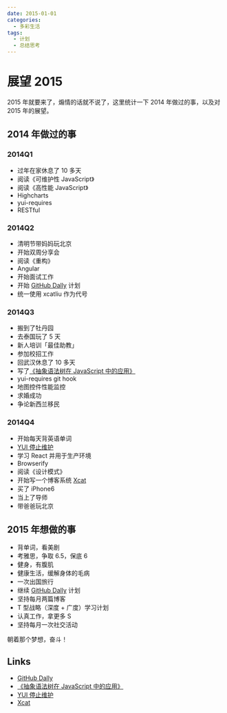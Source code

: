 ```yaml
---
date: 2015-01-01
categories:
  - 多彩生活
tags:
  - 计划
  - 总结思考
---
```


# 展望 2015

2015 年就要来了，煽情的话就不说了，这里统计一下 2014 年做过的事，以及对 2015 年的展望。

## 2014 年做过的事

### 2014Q1

- 过年在家休息了 10 多天
- 阅读《可维护性 JavaScript》
- 阅读《高性能 JavaScript》
- Highcharts
- yui-requires
- RESTful

### 2014Q2

- 清明节带妈妈玩北京
- 开始双周分享会
- 阅读《重构》
- Angular
- 开始面试工作
- 开始 [GitHub Dally][] 计划
- 统一使用 xcatliu 作为代号

### 2014Q3

- 搬到了牡丹园
- 去泰国玩了 5 天
- 新人培训「最佳助教」
- 参加校招工作
- 回武汉休息了 10 多天
- 写了[《抽象语法树在 JavaScript 中的应用》][abstract-syntax-tree]
- yui-requires git hook
- 地图控件性能监控
- 求婚成功
- 争论新西兰移民

### 2014Q4

- 开始每天背英语单词
- [YUI 停止维护][important-announcement-regarding-yui]
- 学习 React 并用于生产环境
- Browserify
- 阅读《设计模式》
- 开始写一个博客系统 [Xcat][]
- 买了 iPhone6
- 当上了导师
- 带爸爸玩北京

## 2015 年想做的事

- 背单词，看美剧
- 考雅思，争取 6.5，保底 6
- 健身，有腹肌
- 健康生活，缓解身体的毛病
- 一次出国旅行
- 继续 [GitHub Dally][] 计划
- 坚持每月两篇博客
- T 型战略（深度 + 广度）学习计划
- 认真工作，拿更多 S
- 坚持每月一次社交活动

朝着那个梦想，奋斗！

## Links

- [GitHub Dally][]
- [《抽象语法树在 JavaScript 中的应用》][abstract-syntax-tree]
- [YUI 停止维护][important-announcement-regarding-yui]
- [Xcat][]

[GitHub Dally]:https://github.com/xcatliu
[abstract-syntax-tree]:http://xcatliu.com/posts/abstract-syntax-tree.html
[important-announcement-regarding-yui]:http://xcatliu.com/posts/important-announcement-regarding-yui.html
[Xcat]:https://github.com/xcatliu/xcat
